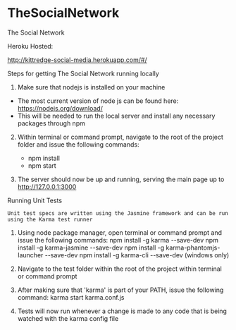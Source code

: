 # TheSocialNetwork
The Social Network

Heroku Hosted:

http://kittredge-social-media.herokuapp.com/#/

Steps for getting The Social Network running locally

1. Make sure that nodejs is installed on your machine
 - The most current version of node js can be found here: https://nodejs.org/download/
 - This will be needed to run the local server and install any necessary packages through npm
 
2. Within terminal or command prompt, navigate to the root of the project folder and issue the following commands:
    - npm install
    - npm start
    
3. The server should now be up and running, serving the main page up to http://127.0.0.1:3000


Running Unit Tests

    Unit test specs are written using the Jasmine framework and can be run using the Karma test runner
    
1. Using node package manager, open terminal or command prompt and issue the following commands:
    npm install -g karma --save-dev
    npm install -g karma-jasmine --save-dev
    npm install -g karma-phantomjs-launcher --save-dev
    npm install -g karma-cli --save-dev (windows only)
    
2. Navigate to the test folder within the root of the project within terminal or command prompt

3. After making sure that 'karma' is part of your PATH, issue the following command:
    karma start karma.conf.js
    
4. Tests will now run whenever a change is made to any code that is being watched with the karma config file